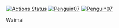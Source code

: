 [![Actions Status](https://github.com/fffelix-huang/CP-stuff/workflows/verify/badge.svg)](https://github.com/fffelix-huang/CP-stuff/actions)
[![Penguin07](https://img.shields.io/endpoint?url=https%3A%2F%2Fatcoder-badges.now.sh%2Fapi%2Fatcoder%2Fjson%2FPenguin07)](https://atcoder.jp/users/Penguin07)
[![Penguin07](https://img.shields.io/endpoint?url=https%3A%2F%2Fatcoder-badges.now.sh%2Fapi%2Fcodeforces%2Fjson%2FPenguin07)](https://codeforces.com/profile/Penguin07)

Waimai
